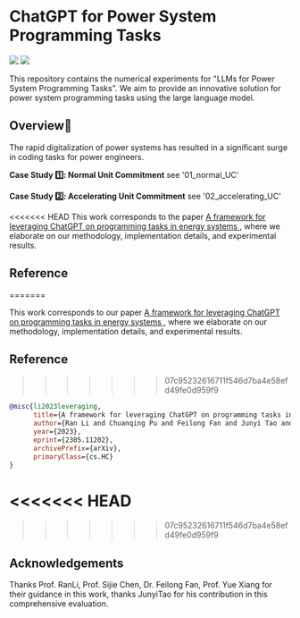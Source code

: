 # ChatGPT for Power System Programming Tasks

![](https://img.shields.io/badge/license-MIT-brightgreen)
![](https://img.shields.io/badge/envs-python-blue)

This repository contains the numerical experiments for "LLMs for Power System Programming Tasks". We aim to provide an innovative solution for power system programming tasks using the large language model.

## Overview📰

The rapid digitalization of power systems has resulted in a significant surge in coding tasks for power engineers.

**Case Study 1️⃣: Normal Unit Commitment**
see '01_normal_UC'

**Case Study 2️⃣: Accelerating Unit Commitment**
see '02_accelerating_UC'

<<<<<<< HEAD
This work corresponds to the paper [A framework for leveraging ChatGPT on programming tasks in energy systems
](https://arxiv.org/abs/2305.11202), where we elaborate on our methodology, implementation details, and experimental results.

## Reference

=======

This work corresponds to our paper [A framework for leveraging ChatGPT on programming tasks in energy systems
](https://arxiv.org/abs/2305.11202), where we elaborate on our methodology, implementation details, and experimental results.

## Reference
>>>>>>> 07c95232616711f546d7ba4e58efd49fe0d959f9
```bibtex
@misc{li2023leveraging,
      title={A framework for leveraging ChatGPT on programming tasks in energy systems},
      author={Ran Li and Chuanqing Pu and Feilong Fan and Junyi Tao and Yue Xiang},
      year={2023},
      eprint={2305.11202},
      archivePrefix={arXiv},
      primaryClass={cs.HC}
}
```

<<<<<<< HEAD
=======

>>>>>>> 07c95232616711f546d7ba4e58efd49fe0d959f9
## Acknowledgements

Thanks Prof. RanLi, Prof. Sijie Chen, Dr. Feilong Fan, Prof. Yue Xiang for their guidance in this work, thanks JunyiTao for his contribution in this comprehensive evaluation.
